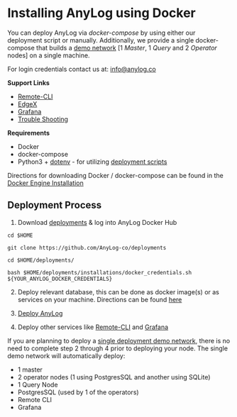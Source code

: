 # Installing AnyLog using Docker

You can deploy AnyLog via _docker-compose_ by using either our deployment script or manually. Additionally, we provide a 
single docker-compose that builds a [demo network](docker-compose/anylog-demo-network/README.md) [1 _Master_, 1 _Query_ and 
2 _Operator_ nodes] on a single machine.  

For login credentials contact us at: [info@anylog.co](mailto:info@anylog.co)

**Support Links**
* [Remote-CLI](https://github.com/AnyLog-co/documentation/tree/master/deployments/Support/Remote-CLI.md)
* [EdgeX](https://github.com/AnyLog-co/documentation/tree/master/deployments/Support/EdgeX.md)
* [Grafana](https://github.com/AnyLog-co/documentation/tree/master/deployments/Support/Grafana.md)
* [Trouble Shooting](https://github.com/AnyLog-co/documentation/tree/master/deployments/Support/cheatsheet.md)


**Requirements**
* Docker
* docker-compose
* Python3 + [dotenv](https://pypi.org/project/python-dotenv/) - for utilizing [deployment scripts](https://github.com/AnyLog-co/deployments) 

Directions for downloading Docker / docker-compose can be found in the [Docker Engine Installation](https://docs.docker.com/engine/install/)

## Deployment Process 
1. Download [deployments](../) & log into AnyLog Docker Hub
```shell
cd $HOME

git clone https://github.com/AnyLog-co/deployments

cd $HOME/deployments/

bash $HOME/deployments/installations/docker_credentials.sh ${YOUR_ANYLOG_DOCKER_CREDENTIALS}
```

2. Deploy relevant database, this can be done as docker image(s) or as services on your machine. Directions can be found 
[here](https://github.com/AnyLog-co/documentation/blob/master/deployments/Docker/database_configuration.md)


3. [Deploy AnyLog](https://github.com/AnyLog-co/documentation/blob/master/deployments/Docker/deploying_node.md)


4. Deploy other services like [Remote-CLI](https://github.com/AnyLog-co/documentation/tree/master/deployments/Support/Remote-CLI.md)
and [Grafana](https://github.com/AnyLog-co/documentation/tree/master/deployments/Support/Grafana.md)


If you are planning to deploy a [single deployment demo network](docker-compose/anylog-demo-network/README.md), there is no need to
complete step 2 through 4 prior to deploying your node. The single demo network will automatically deploy: 
* 1 master 
* 2 operator nodes (1 using PostgresSQL and another using SQLite)
* 1 Query Node 
* PostgresSQL (used by 1 of the operators)
* Remote CLI 
* Grafana 

